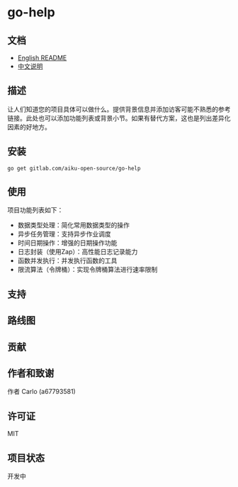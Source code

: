 # go-help

## 文档
- [English README](README.md)
- [中文说明](README-cn.md)


## 描述
让人们知道您的项目具体可以做什么。提供背景信息并添加访客可能不熟悉的参考链接。此处也可以添加功能列表或背景小节。如果有替代方案，这也是列出差异化因素的好地方。


## 安装
```
go get gitlab.com/aiku-open-source/go-help
```
## 使用

项目功能列表如下：
- 数据类型处理：简化常用数据类型的操作
- 异步任务管理：支持异步作业调度
- 时间日期操作：增强的日期操作功能
- 日志封装（使用Zap）：高性能日志记录能力
- 函数并发执行：并发执行函数的工具
- 限流算法（令牌桶）：实现令牌桶算法进行速率限制

## 支持


## 路线图


## 贡献

## 作者和致谢
作者 Carlo (a67793581)

## 许可证
MIT

## 项目状态
开发中